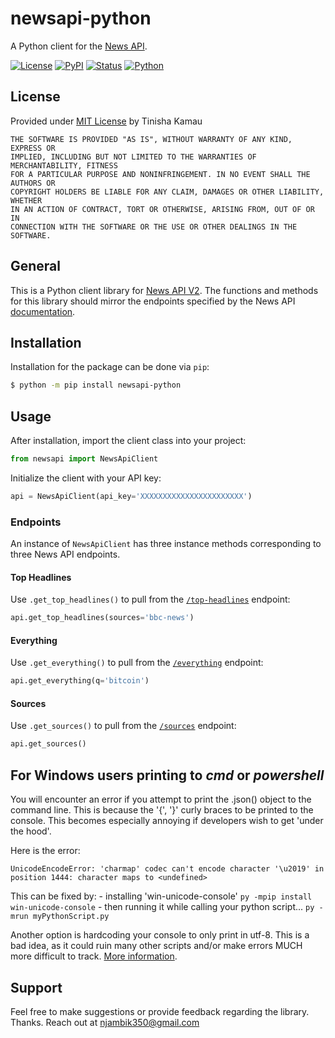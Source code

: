 # newsapi-python

A Python client for the [News API](https://newsapi.org/docs/).

[![License](https://img.shields.io/github/license/tynnienjambi/NewsApi.svg)](https://github.com/tynnienjambi/NewsApi/blob/main/LICENSE.txt)
[![PyPI](https://img.shields.io/pypi/v/NewsApi.svg)](https://pypi.org/project/NewsApi/)
[![Status](https://img.shields.io/pypi/status/NewsApi.svg)](https://pypi.org/project/NewsApi/)
[![Python](https://img.shields.io/pypi/pyversions/NewsApi.svg)](https://pypi.org/project/NewsApi)

## License

Provided under [MIT License](https://github.com/tynninjambi/NewsApi/blob/main/LICENSE.txt) by Tinisha Kamau

```
THE SOFTWARE IS PROVIDED "AS IS", WITHOUT WARRANTY OF ANY KIND, EXPRESS OR
IMPLIED, INCLUDING BUT NOT LIMITED TO THE WARRANTIES OF MERCHANTABILITY, FITNESS
FOR A PARTICULAR PURPOSE AND NONINFRINGEMENT. IN NO EVENT SHALL THE AUTHORS OR
COPYRIGHT HOLDERS BE LIABLE FOR ANY CLAIM, DAMAGES OR OTHER LIABILITY, WHETHER
IN AN ACTION OF CONTRACT, TORT OR OTHERWISE, ARISING FROM, OUT OF OR IN
CONNECTION WITH THE SOFTWARE OR THE USE OR OTHER DEALINGS IN THE SOFTWARE.
```

## General

This is a Python client library for [News API V2](https://newsapi.org/).
The functions and methods for this library should mirror the
endpoints specified by the News API [documentation](https://newsapi.org/docs/endpoints).

## Installation

Installation for the package can be done via `pip`:

```bash
$ python -m pip install newsapi-python
```

## Usage

After installation, import the client class into your project:

```python
from newsapi import NewsApiClient
```

Initialize the client with your API key:

```python
api = NewsApiClient(api_key='XXXXXXXXXXXXXXXXXXXXXXX')
```

### Endpoints

An instance of `NewsApiClient` has three instance methods corresponding to three News API endpoints.

#### Top Headlines

Use `.get_top_headlines()` to pull from the [`/top-headlines`](https://newsapi.org/docs/endpoints/top-headlines) endpoint:

```python
api.get_top_headlines(sources='bbc-news')
```

#### Everything

Use `.get_everything()` to pull from the [`/everything`](https://newsapi.org/docs/endpoints/everything) endpoint:

```python
api.get_everything(q='bitcoin')
```

#### Sources

Use `.get_sources()` to pull from the [`/sources`](https://newsapi.org/docs/endpoints/sources) endpoint:

```python
api.get_sources()
```

## For Windows users printing to _cmd_ or _powershell_

You will encounter an error if you attempt to print the .json() object to the command line. This is because the '{', '}' curly braces to be printed to the console.
This becomes especially annoying if developers wish to get 'under the hood'.

Here is the error:

```
UnicodeEncodeError: 'charmap' codec can't encode character '\u2019' in position 1444: character maps to <undefined>
```

This can be fixed by:
    - installing 'win-unicode-console'
        `py -mpip install win-unicode-console`
    - then running it while calling your python script...
        `py -mrun myPythonScript.py`

Another option is hardcoding your console to only print in utf-8. This is a bad idea, as it could ruin many other scripts and/or make errors MUCH more difficult to track.
[More information](https://stackoverflow.com/questions/5419/python-unicode-and-the-windows-console/32176732#32176732).


## Support

Feel free to make suggestions or provide feedback regarding the library. Thanks.
Reach out at [njambik350@gmail.com]('njambik350@gmail.com')
